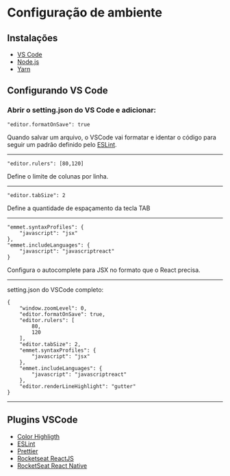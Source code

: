 # Configuração de ambiente

## Instalações

- [VS Code](https://code.visualstudio.com/)
- [Node.js](https://nodejs.org/)
- [Yarn](https://yarnpkg.com/)

## Configurando VS Code

### Abrir o setting.json do VS Code e adicionar:

```
"editor.formatOnSave": true
```

Quando salvar um arquivo, o VSCode vai formatar e identar o código para seguir um padrão definido pelo [ESLint](https://eslint.org/).

---

```
"editor.rulers": [80,120]
```

Define o limite de colunas por linha.

---

```
"editor.tabSize": 2
```

Define a quantidade de espaçamento da tecla TAB

---

```
"emmet.syntaxProfiles": {
    "javascript": "jsx"
},
"emmet.includeLanguages": {
    "javascript": "javascriptreact"
}
```

Configura o autocomplete para JSX no formato que o React precisa.

---

setting.json do VSCode completo:

```
{
    "window.zoomLevel": 0,
    "editor.formatOnSave": true,
    "editor.rulers": [
        80,
        120
    ],
    "editor.tabSize": 2,
    "emmet.syntaxProfiles": {
        "javascript": "jsx"
    },
    "emmet.includeLanguages": {
        "javascript": "javascriptreact"
    },
    "editor.renderLineHighlight": "gutter"
}
```

---

## Plugins VSCode

- [Color Highligth](https://marketplace.visualstudio.com/items?itemName=naumovs.color-highlight)
- [ESLint](https://marketplace.visualstudio.com/items?itemName=dbaeumer.vscode-eslint)
- [Prettier](https://marketplace.visualstudio.com/items?itemName=esbenp.prettier-vscode)
- [Rocketseat ReactJS](https://marketplace.visualstudio.com/items?itemName=rocketseat.RocketseatReactJS)
- [RocketSeat React Native](https://marketplace.visualstudio.com/items?itemName=rocketseat.RocketseatReactNative)
